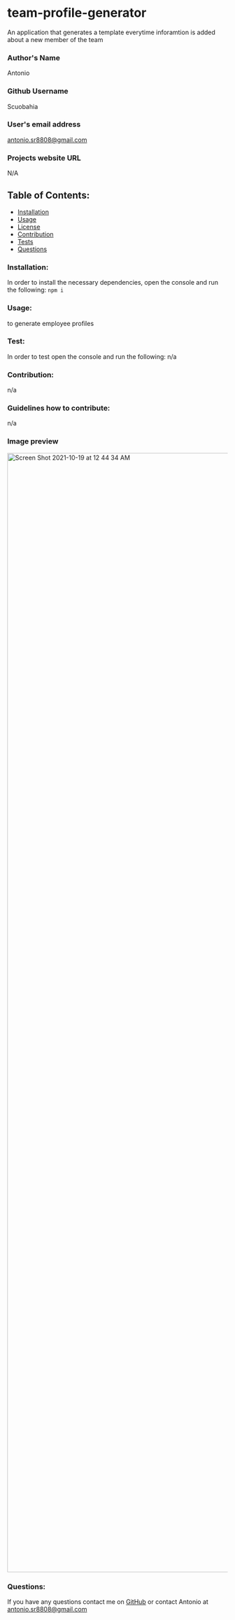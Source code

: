 # team-profile-generator 
An application that generates a template everytime inforamtion is added about a new member of the team
### Author's Name
Antonio
### Github Username
Scuobahia
### User's email address
antonio.sr8808@gmail.com
### Projects website URL
N/A

## Table of Contents:
- [Installation](#installation)
- [Usage](#usage)
- [License](#license)
- [Contribution](#contribution)
- [Tests](#test)
- [Questions](#questions)
### Installation:
In order to install the necessary dependencies, open the console and run the following:
```npm i```
### Usage:
to generate employee profiles
### Test:
In order to test open the console and run the following:
n/a
### Contribution:
n/a
### Guidelines how to contribute:
n/a
### Image preview
<img width="2560" alt="Screen Shot 2021-10-19 at 12 44 34 AM" src="https://user-images.githubusercontent.com/82003896/137857484-60861631-3e44-495e-990b-fb8684cc3d16.png">


### Questions:
If you have any questions contact me on [GitHub](https://github.com/Scuobahia) or contact 
Antonio at antonio.sr8808@gmail.com